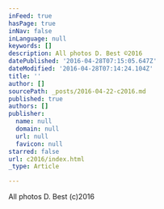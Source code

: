 ```yaml
---
inFeed: true
hasPage: true
inNav: false
inLanguage: null
keywords: []
description: All photos D. Best ©2016
datePublished: '2016-04-28T07:15:05.647Z'
dateModified: '2016-04-28T07:14:24.104Z'
title: ''
author: []
sourcePath: _posts/2016-04-22-c2016.md
published: true
authors: []
publisher:
  name: null
  domain: null
  url: null
  favicon: null
starred: false
url: c2016/index.html
_type: Article

---
```

All photos D. Best (c)2016